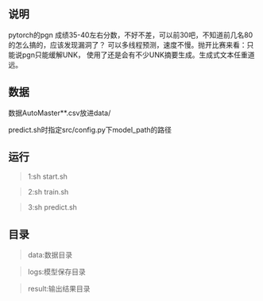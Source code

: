 ## 说明

pytorch的pgn
成绩35-40左右分数，不好不差，可以前30吧，不知道前几名80的怎么搞的，应该发现漏洞了？
可以多线程预测，速度不慢。抛开比赛来看：只能说pgn只能缓解UNK，
使用了还是会有不少UNK摘要生成。生成式文本任重道远。


## 数据

数据AutoMaster\**.csv放进data/

predict.sh时指定src/config.py下model_path的路径

## 运行

>1:sh start.sh

>2:sh train.sh

>3:sh predict.sh

## 目录

>data:数据目录

>logs:模型保存目录

>result:输出结果目录

